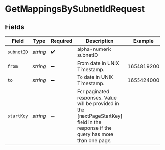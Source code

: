# GetMappingsBySubnetIdRequest


## Fields

| Field                                                                                                                                | Type                                                                                                                                 | Required                                                                                                                             | Description                                                                                                                          | Example                                                                                                                              |
| ------------------------------------------------------------------------------------------------------------------------------------ | ------------------------------------------------------------------------------------------------------------------------------------ | ------------------------------------------------------------------------------------------------------------------------------------ | ------------------------------------------------------------------------------------------------------------------------------------ | ------------------------------------------------------------------------------------------------------------------------------------ |
| `subnetID`                                                                                                                           | *string*                                                                                                                             | :heavy_check_mark:                                                                                                                   | alpha-numeric subnetID                                                                                                               |                                                                                                                                      |
| `from`                                                                                                                               | *string*                                                                                                                             | :heavy_minus_sign:                                                                                                                   | From date in UNIX Timestamp.                                                                                                         | 1654819200                                                                                                                           |
| `to`                                                                                                                                 | *string*                                                                                                                             | :heavy_minus_sign:                                                                                                                   | To date in UNIX Timestamp.                                                                                                           | 1655424000                                                                                                                           |
| `startKey`                                                                                                                           | *string*                                                                                                                             | :heavy_minus_sign:                                                                                                                   | For paginated responses. Value will be provided in the [nextPageStartKey] field in the response if the query has more than one page. |                                                                                                                                      |